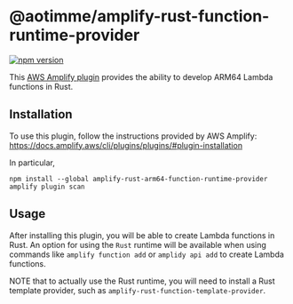 # @aotimme/amplify-rust-function-runtime-provider

[![npm version](https://img.shields.io/npm/v/amplify-rust-arm64-function-runtime-provider.svg?style=flat-square)](https://www.npmjs.org/package/amplify-rust-arm64-function-runtime-provider)

This [AWS Amplify plugin](https://docs.amplify.aws/cli/plugins/plugins/) provides the ability to develop ARM64 Lambda functions in Rust.

## Installation

To use this plugin, follow the instructions provided by AWS Amplify: https://docs.amplify.aws/cli/plugins/plugins/#plugin-installation

In particular,

```shell
npm install --global amplify-rust-arm64-function-runtime-provider
amplify plugin scan
```

## Usage

After installing this plugin, you will be able to create Lambda functions in Rust. An option for using the `Rust` runtime will be available when using commands like `amplify function add` or `amplidy api add` to create Lambda functions.

NOTE that to actually use the Rust runtime, you will need to install a Rust template provider, such as `amplify-rust-function-template-provider`.
